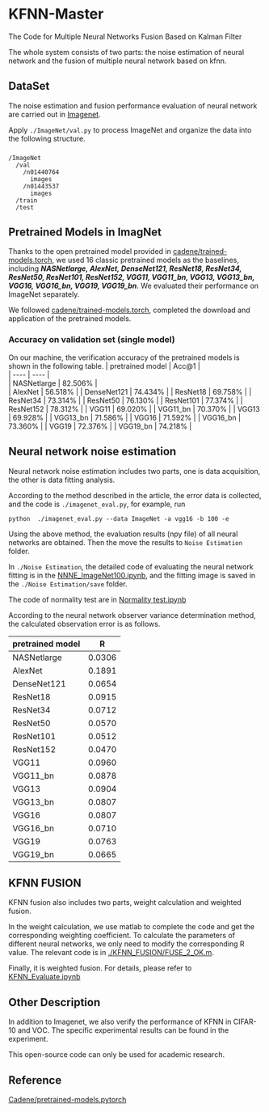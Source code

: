 # KFNN-Master
The Code for Multiple Neural Networks Fusion Based on Kalman Filter

The whole system consists of two parts: the noise estimation of neural network and the fusion of multiple neural network based on kfnn.
## DataSet
The noise estimation and fusion performance evaluation of neural network are carried out in [Imagenet](https://image-net.org/).

Apply `./ImageNet/val.py` to process ImageNet and organize the data into the following structure. 
###
    /ImageNet
      /val
        /n01440764
          images
        /n01443537
          images
      /train
      /test
###

## Pretrained Models in ImagNet
Thanks to the open pretrained model provided in [cadene/trained-models.torch](https://github.com/Cadene/pretrained-models.pytorch), we used 16 classic pretrained models as the baselines, including ***NASNetlarge, AlexNet, DenseNet121, ResNet18, ResNet34, ResNet50, ResNet101, ResNet152, VGG11, VGG11\_bn, VGG13, VGG13\_bn, VGG16, VGG16\_bn, VGG19, VGG19\_bn***. We evaluated their performance on ImageNet separately.

We followed [cadene/trained-models.torch](https://github.com/Cadene/pretrained-models.pytorch), completed the download and application of the pretrained models.

### Accuracy on validation set (single model)
On our machine, the verification accuracy of the pretrained models is shown in the following table.
|  pretrained model   | Acc@1  |  
|  ----   | ----  |     
| NASNetlarge  | 82.506% |     
| AlexNet  | 56.518% |
| DenseNet121  | 74.434% |
| ResNet18  | 69.758% |
| ResNet34  | 73.314% |
| ResNet50  | 76.130% |
| ResNet101  | 77.374% |
| ResNet152  | 78.312% |
| VGG11  | 69.020% |
| VGG11\_bn  | 70.370% |
| VGG13  | 69.928% |
| VGG13\_bn  | 71.586% |
| VGG16  | 71.592% |
| VGG16\_bn  | 73.360% |
| VGG19  | 72.376% |
| VGG19\_bn  | 74.218% |

## Neural network noise estimation
Neural network noise estimation includes two parts, one is data acquisition, the other is data fitting analysis.

According to the method described in the article, the error data is collected, and the code is `./imagenet_eval.py`, 
for example, run

`python  ./imagenet_eval.py --data ImageNet -a vgg16 -b 100 -e`

Using the above method, the evaluation results (npy file) of all neural networks are obtained. Then the move the results  to `Noise Estimation` folder.

In `./Noise Estimation`,  the detailed code of evaluating the neural network fitting is in the [NNNE_ImageNet100.ipynb](https://github.com/KFNN/KFNN-Master/blob/main/Noise_Estimation/NNNE_ImageNet100.ipynb), and the fitting image is saved in the `./Noise Estimation/save` folder.

The code of normality test are in [Normality test.ipynb](https://github.com/KFNN/KFNN-Master/blob/main/Noise_Estimation/Normality%20test.ipynb)

According to the neural network observer variance determination method, the calculated observation error is as follows.

|  pretrained model   | R |  
|  ----   | ----  |     
| NASNetlarge  | 0.0306 |     
| AlexNet  | 0.1891 |
| DenseNet121  | 0.0654 |
| ResNet18  | 0.0915 |
| ResNet34  | 0.0712 |
| ResNet50  | 0.0570 |
| ResNet101  | 0.0512 |
| ResNet152  | 0.0470 |
| VGG11  | 0.0960 |
| VGG11\_bn  | 0.0878 |
| VGG13  | 0.0904 |
| VGG13\_bn  | 0.0807 |
| VGG16  | 0.0807 |
| VGG16\_bn  | 0.0710 |
| VGG19  | 0.0763 |
| VGG19\_bn  | 0.0665 |

## KFNN FUSION
KFNN fusion also includes two parts, weight calculation and weighted fusion.

In the weight calculation, we use matlab to complete the code and get the corresponding weighting coefficient. To calculate the parameters of different neural networks, we only need to modify the corresponding R value. The relevant code is in [./KFNN_FUSION/FUSE_2_OK.m](https://github.com/KFNN/KFNN-Master/blob/main/KFNN_FUSION/FUSE_2_OK.m). 

Finally, it is weighted fusion. For details, please refer to [KFNN_Evaluate.ipynb](https://github.com/KFNN/KFNN-Master/blob/main/KFNN_FUSION/KFNN_Evaluate.ipynb)

## Other Description
In addition to Imagenet, we also verify the performance of KFNN in CIFAR-10 and VOC. The specific experimental results can be found in the experiment.

This open-source code can only be used for academic research.

## Reference
[Cadene/pretrained-models.pytorch](https://github.com/Cadene/pretrained-models.pytorch)
